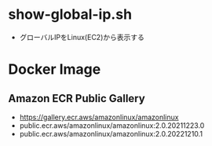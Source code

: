# show-global-ip.sh
- グローバルIPをLinux(EC2)から表示する

# Docker Image
## Amazon ECR Public Gallery
- https://gallery.ecr.aws/amazonlinux/amazonlinux
- public.ecr.aws/amazonlinux/amazonlinux:2.0.20211223.0
- public.ecr.aws/amazonlinux/amazonlinux:2.0.20221210.1
